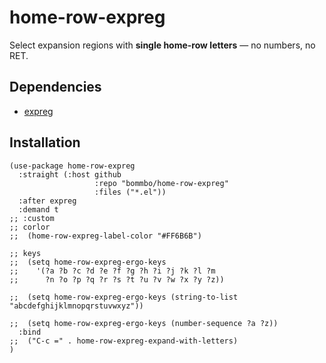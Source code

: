 # home-row-expreg

Select expansion regions with **single home-row letters** — no numbers, no RET.

## Dependencies

- [expreg](https://github.com/casouri/expreg/)

## Installation

```elisp
(use-package home-row-expreg
  :straight (:host github
				   :repo "bommbo/home-row-expreg"
				   :files ("*.el"))
  :after expreg
  :demand t
;; :custom
;; corlor
;;  (home-row-expreg-label-color "#FF6B6B")

;; keys
;;  (setq home-row-expreg-ergo-keys
;;	  '(?a ?b ?c ?d ?e ?f ?g ?h ?i ?j ?k ?l ?m
;;		?n ?o ?p ?q ?r ?s ?t ?u ?v ?w ?x ?y ?z))

;;  (setq home-row-expreg-ergo-keys (string-to-list "abcdefghijklmnopqrstuvwxyz"))

;;  (setq home-row-expreg-ergo-keys (number-sequence ?a ?z))
  :bind
;;  ("C-c =" . home-row-expreg-expand-with-letters)
)
```
